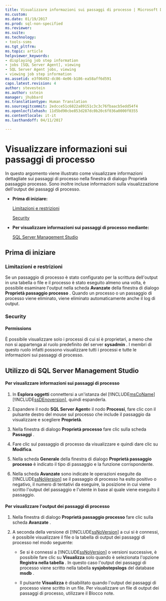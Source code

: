 ```yaml
---
title: Visualizzare informazioni sui passaggi di processo | Microsoft Docs
ms.custom: 
ms.date: 01/19/2017
ms.prod: sql-non-specified
ms.reviewer: 
ms.suite: 
ms.technology:
- tools-ssms
ms.tgt_pltfrm: 
ms.topic: article
helpviewer_keywords:
- displaying job step information
- jobs [SQL Server Agent], viewing
- SQL Server Agent jobs, viewing
- viewing job step information
ms.assetid: e3f06492-dc86-4e06-b186-ea58aff6d591
caps.latest.revision: 4
author: stevestein
ms.author: sstein
manager: jhubbard
ms.translationtype: Human Translation
ms.sourcegitcommit: 2edcce51c6822a89151c3c3c76fbaacb5edd54f4
ms.openlocfilehash: 11d5bd90cbe853d287dc0b20c6f036a0000f0355
ms.contentlocale: it-it
ms.lasthandoff: 04/11/2017

---
```

# <a name="view-job-step-information"></a>Visualizzare informazioni sui passaggi di processo
In questo argomento viene illustrato come visualizzare informazioni dettagliate sui passaggi di processo nella finestra di dialogo Proprietà passaggio processo. Sono inoltre incluse informazioni sulla visualizzazione dell'output dei passaggi di processo.  
  
-   **Prima di iniziare:**  
  
    [Limitazioni e restrizioni](#Restrictions)  
  
    [Security](#Security)  
  
-   **Per visualizzare informazioni sui passaggi di processo mediante:**  
  
    [SQL Server Management Studio](#SSMS)  
  
## <a name="BeforeYouBegin"></a>Prima di iniziare  
  
### <a name="Restrictions"></a>Limitazioni e restrizioni  
Se un passaggio di processo è stato configurato per la scrittura dell'output in una tabella o file e il processo è stato eseguito almeno una volta, è possibile esaminare l'output nella scheda **Avanzate** della finestra di dialogo **Proprietà passaggio processo** . Quando un processo o un passaggio di processo viene eliminato, viene eliminato automaticamente anche il log di output.  
  
### <a name="Security"></a>Security  
  
#### <a name="Permissions"></a>Permissions  
È possibile visualizzare solo i processi di cui si è proprietari, a meno che non si appartenga al ruolo predefinito del server **sysadmin** . I membri di questo ruolo infatti possono visualizzare tutti i processi e tutte le informazioni sui passaggi di processo.  
  
## <a name="SSMS"></a>Utilizzo di SQL Server Management Studio  
  
#### <a name="to-view-job-step-information"></a>Per visualizzare informazioni sui passaggi di processo  
  
1.  In **Esplora oggetti** connettersi a un'istanza del [!INCLUDE[msCoName](../../includes/msconame_md.md)] [!INCLUDE[ssDEnoversion](../../includes/ssdenoversion_md.md)], quindi espanderla.  
  
2.  Espandere il nodo **SQL Server Agent**e il nodo **Processi**, fare clic con il pulsante destro del mouse sul processo che include il passaggio da visualizzare e scegliere **Proprietà**.  
  
3.  Nella finestra di dialogo **Proprietà processo** fare clic sulla scheda **Passaggi** .  
  
4.  Fare clic sul passaggio di processo da visualizzare e quindi dare clic su **Modifica**.  
  
5.  Nella scheda **Generale** della finestra di dialogo **Proprietà passaggio processo** è indicato il tipo di passaggio e la funzione corrispondente.  
  
6.  Nella scheda **Avanzate** sono indicate le operazioni eseguite da [!INCLUDE[ssNoVersion](../../includes/ssnoversion_md.md)] se il passaggio di processo ha esito positivo o negativo, il numero di tentativi da eseguire, la posizione in cui viene scritto l'output del passaggio e l'utente in base al quale viene eseguito il passaggio.  
  
#### <a name="to-view-job-step-output"></a>Per visualizzare l'output dei passaggi di processo  
  
1.  Nella finestra di dialogo **Proprietà passaggio processo** fare clic sulla scheda **Avanzate** .  
  
2.  A seconda della versione di [!INCLUDE[ssNoVersion](../../includes/ssnoversion_md.md)] a cui si è connessi, è possibile visualizzare il file o la tabella di output dei passaggi di processo nel modo seguente:  
  
    -   Se si è connessi a [!INCLUDE[ssNoVersion](../../includes/ssnoversion_md.md)] o versioni successive, è possibile fare clic su **Visualizza** solo quando è selezionata l'opzione **Registra nella tabella** . In questo caso l'output dei passaggi di processo viene scritto nella tabella **sysjobstepslogs** del database **msdb** .  
  
    -   Il pulsante **Visualizza** è disabilitato quando l'output dei passaggi di processo viene scritto in un file. Per visualizzare un file di output dei passaggi di processo, utilizzare il Blocco note.  
  

